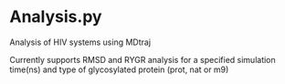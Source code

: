 # Analysis.py
Analysis of HIV systems using MDtraj

Currently supports RMSD and RYGR analysis for a specified simulation time(ns) and type of glycosylated protein (prot, nat or m9)
